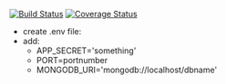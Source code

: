 
[![Build Status](https://travis-ci.org/ChristopherSClosser/lab-17-express-bearer-auth.svg?branch=master)](https://travis-ci.org/ChristopherSClosser/lab-17-express-bearer-auth)  [![Coverage Status](https://coveralls.io/repos/github/ChristopherSClosser/lab-17-express-bearer-auth/badge.svg?branch=master)](https://coveralls.io/github/ChristopherSClosser/lab-17-express-bearer-auth?branch=master)


- create .env file:
- add:
  - APP_SECRET='something'
  - PORT=portnumber
  - MONGODB_URI='mongodb://localhost/dbname'
